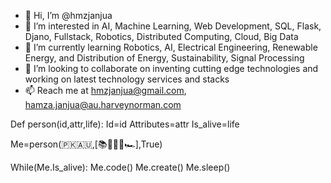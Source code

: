 - 👋 Hi, I’m @hmzjanjua
- 👀 I’m interested in AI, Machine Learning, Web Development, SQL, Flask, Djano, Fullstack, Robotics, Distributed Computing, Cloud, Big Data
- 🌱 I’m currently learning Robotics, AI, Electrical Engineering, Renewable Energy, and Distribution of Energy, Sustainability, Signal Processing
- 💞️ I’m looking to collaborate on inventing cutting edge technologies and working on latest technology services and stacks
- 📫 Reach me at hmzjanjua@gmail.com, hamza.janjua@au.harveynorman.com

Def person(id,attr,life):
  Id=id
  Attributes=attr
  Is_alive=life
  
Me=person(🇵🇰🇦🇺,[📚🎸🌯🐶🏎],True)

While(Me.Is_alive):
  Me.code() 
  Me.create()
  Me.sleep()
